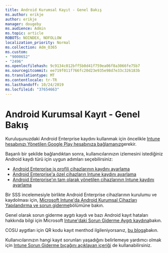 ```yaml
---
title: Android Kurumsal Kayıt - Genel Bakış
ms.author: erikje
author: erikje
manager: dougeby
ms.audience: Admin
ms.topic: article
ROBOTS: NOINDEX, NOFOLLOW
localization_priority: Normal
ms.collection: Adm_O365
ms.custom:
- "9000652"
- "2496"
ms.openlocfilehash: 9c9134c012bff5b0d41f759ea06f8a3066fe75b7
ms.sourcegitcommit: ee719f011f766fc20d23e935e98d7e33c326183b
ms.translationtype: MT
ms.contentlocale: tr-TR
ms.lasthandoff: 10/24/2019
ms.locfileid: "37654663"
---
```

# <a name="android-enterprise-enrollment---overview"></a>Android Kurumsal Kayıt - Genel Bakış

Kuruluşunuzdaki Android Enterprise kaydını kullanmak için öncelikle [Intune hesabınızı Yönetilen Google Play hesabınıza bağlamanız](https://docs.microsoft.com/intune/enrollment/connect-intune-android-enterprise)gerekir. 

Başarılı bir şekilde bağlandıktan sonra, kullanıcılarınızın izlemesini istediğiniz Android kaydı türü için uygun adımları seçebilirsiniz:

- [Android Enterprise iş profili cihazlarının kaydını ayarlama](https://docs.microsoft.com/intune/enrollment/android-work-profile-enroll)
- [Android Enterprise'a özel cihazların Intune kaydını ayarlama](https://docs.microsoft.com/intune/enrollment/android-kiosk-enroll)
- [Android Enterprise'ın tam olarak yönetilen cihazlarının Intune kaydını ayarlama](https://docs.microsoft.com/intune/enrollment/android-fully-managed-enroll)

Bir SSS incelemesiyle birlikte Android Enterprise cihazlarının kurulumu ve kaydolması için, [Microsoft Intune'da Android Kurumsal Cihazları Yapılandırma ve sorun giderme](https://support.microsoft.com/help/4476974/configuring-and-troubleshooting-android-enterprise-devices-in-intune)bölümüne bakın.

Genel olarak sorun giderme aygıtı kaydı ve bazı Android kayıt hataları hakkında bilgi için Microsoft [Intune'daki Sorun Giderme Aygıtı kaydına](https://docs.microsoft.com/intune/enrollment/troubleshoot-device-enrollment-in-intune)bakın.

COSU aygıtları için QR kodu kayıt menthod ilgileniyorsanız, [bu bloga](https://techcommunity.microsoft.com/t5/Intune-Customer-Success/COSU-Configuration-and-Enrollment-using-the-QR-code-enrollment/ba-p/280184)bakın.

Kullanıcılarınızın hangi kayıt sorunları yaşadığını belirlemeye yardımcı olmak için [Intune Sorun Giderme bıçağını açıklayan içeriği](https://docs.microsoft.com/intune/fundamentals/help-desk-operators) de kullanabilirsiniz.